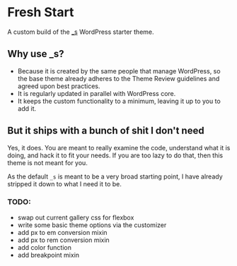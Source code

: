 # Fresh Start
A custom build of the [_s](https://github.com/automattic/_s) WordPress starter theme.

## Why use _s?
- Because it is created by the same people that manage WordPress, so the base theme already adheres to the Theme Review guidelines and agreed upon best practices.
- It is regularly updated in parallel with WordPress core.
- It keeps the custom functionality to a minimum, leaving it up to you to add it.

## But it ships with a bunch of shit I don't need
Yes, it does. You are meant to really examine the code, understand what it is doing, and hack it to fit your needs. If you are too lazy to do that, then this theme is not meant for you.

As the default `_s` is meant to be a very broad starting point, I have already stripped it down to what I need it to be.

### TODO:
- swap out current gallery css for flexbox
- write some basic theme options via the customizer
- add px to em conversion mixin
- add px to rem conversion mixin
- add color function
- add breakpoint mixin
